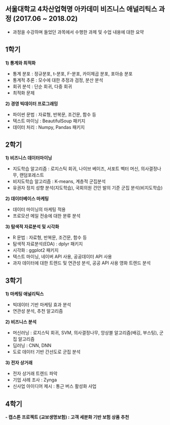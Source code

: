 ## 서울대학교 4차산업혁명 아카데미 비즈니스 애널리틱스 과정 (2017.06 ~ 2018.02)

- 과정을 수강하며 들었던 과목에서 수행한 과제 및 수업 내용에 대한 요약

## 1학기

**1) 통계와 최적화**

- 통계 분포 : 정규분포, t-분포, F-분포, 카이제곱 분포, 포아송 분포
- 통계적 추론 : 모수에 대한 추정과 검정, 분산 분석
- 회귀 분석 : 단순 회귀, 다중 회귀
- 최적화 문제

**2) 경영 빅데이터 프로그래밍**

- 파이썬 문법 : 자료형, 반복문, 조건문, 함수 등
- 텍스트 마이닝 : BeautifulSoup 패키지
- 데이터 처리 : Numpy, Pandas 패키지

## 2학기

**1) 비즈니스 데이터마이닝**

- 지도학습 알고리즘 : 로지스틱 회귀, 나이브 베이즈, 서포트 벡터 머신, 의사결정나무, 랜덤포레스트
- 비지도학습 알고리즘 : K-means, 계층적 군집분석
- 유권자 정치 성향 분석(지도학습), 국회의원 건안 발의 기준 군집 분석(비지도학습) 

**2) 데이터베이스 마케팅**

- 데이터 마이닝의 마케팅 적용
- 프로모션 메일 전송에 대한 분류 분석

**3) 탐색적 자료분석 및 시각화**

- R 문법 : 자료형, 반복문, 조건문, 함수 등
- 탐색적 자료분석(EDA) : dplyr 패키지
- 시각화 : ggplot2 패키지
- 텍스트 마이닝, 네이버 API 사용, 공공데이터 API 사용
- 과자 데이터에 대한 트렌드 및 연관성 분석, 공공 API 사용 영화 트렌드 분석

## 3학기

**1) 마케팅 애널리틱스**

- 빅데이터 기반 마케팅 효과 분석
- 연관성 분석, 추천 알고리즘

**2) 비즈니스 분석**

- 머신러닝 : 로지스틱 회귀, SVM, 의사결정나무, 앙상블 알고리즘(배깅, 부스팅), 군집 알고리즘
- 딥러닝 : CNN, DNN
- 도로 데이터 기반 간선도로 군집 분석

**3) 전자 상거래**

- 전자 상거래 트렌드 파악
- 기업 사례 조사 : Zynga
- 신사업 아이디어 제시 : 통근 버스 활성화 사업

## 4학기

**- 캡스톤 프로젝트 (교보생명보험) : 고객 세분화 기반 보험 상품 추천**
